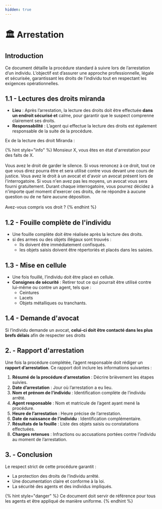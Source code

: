 ```yaml
---
hidden: true
---
```


# 🏛️ Arrestation

## Introduction

Ce document détaille la procédure standard à suivre lors de l’arrestation d’un individu. L’objectif est d’assurer une approche professionnelle, légale et sécurisée, garantissant les droits de l’individu tout en respectant les exigences opérationnelles.

## 1.1 - Lectures des droits miranda

* **Lieu** : Après l’arrestation, la lecture des droits doit être effectuée **dans un endroit sécurisé et** calme, pour garantir que le suspect comprenne clairement ses droits.
* **Responsabilité** : L’agent qui effectue la lecture des droits est également responsable de la suite de la procédure.

Ex de la lecture des droit Miranda :&#x20;

{% hint style="info" %}
Monsieur X, vous êtes en état d'arrestation pour des faits de X.\
\
Vous avez le droit de garder le silence. Si vous renoncez à ce droit, tout ce que vous direz pourra être et sera utilisé contre vous devant une cours de justice. Vous avez le droit à un avocat et d'avoir un avocat présent lors de l'interrogatoire. Si vous n'en avez pas les moyens, un avocat vous sera fourni gratuitement. Durant chaque interrogatoire, vous pourrez décidez à n'importe quel moment d'exercer ces droits, de ne répondre à aucune question ou de ne faire aucune déposition.\
\
Avez-vous compris vos droit ?
{% endhint %}

## 1.2 - Fouille complète de l'individu

* Une fouille complète doit être réalisée après la lecture des droits.
* si des armes ou des objets illégaux sont trouvés :&#x20;
  * Ils doivent être immédiatement confisqués.
  * les objets saisis doivent être répertoriés et placés dans les saisies.

## 1.3 - Mise en cellule

* Une fois fouillé, l’individu doit être placé en cellule.
* **Consignes de sécurité** : Retirer tout ce qui pourrait être utilisé contre lui-même ou contre un agent, tels que :
  * Ceintures
  * Lacets
  * Objets métalliques ou tranchants.

## 1.4 - Demande d'avocat

Si l’individu demande un avocat, **celui-ci doit être contacté dans les plus brefs délais** afin de respecter ses droits

## 2. - Rapport d'arrestation

Une fois la procédure complétée, l’agent responsable doit rédiger un **rapport d’arrestation**. Ce rapport doit inclure les informations suivantes :

1. **Résumé de la procédure d’arrestation** : Décrire brièvement les étapes suivies.
2. **Date d’arrestation** : Jour où l’arrestation a eu lieu.
3. **Nom et prénom de l’individu** : Identification complète de l’individu arrêté.
4. **Agent responsable** : Nom et matricule de l’agent ayant mené la procédure.
5. **Heure de l’arrestation** : Heure précise de l’arrestation.
6. **Date de naissance de l’individu** : Identification complémentaire.
7. **Résultats de la fouille** : Liste des objets saisis ou constatations effectuées.
8. **Charges retenues** : Infractions ou accusations portées contre l’individu au moment de l’arrestation.

## 3. - Conclusion

Le respect strict de cette procédure garantit :

* La protection des droits de l’individu arrêté.
* Une documentation claire et conforme à la loi.
* La sécurité des agents et des individus impliqués.

{% hint style="danger" %}
Ce document doit servir de référence pour tous les agents et être appliqué de manière uniforme.
{% endhint %}









